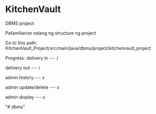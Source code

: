 # KitchenVault
DBMS project

Pafamiliarize nalang ng structure ng project  

Go to this path: KitchenVault_Project/src/main/java/dbms/project/kitchenvault_project

Progress:
  delivery in --- /  
  
  delivery out --- /  
  
  admin history --- x  
  
  admin update/delete --- x  
  
  admin display --- x  
  
"# dbms" 

